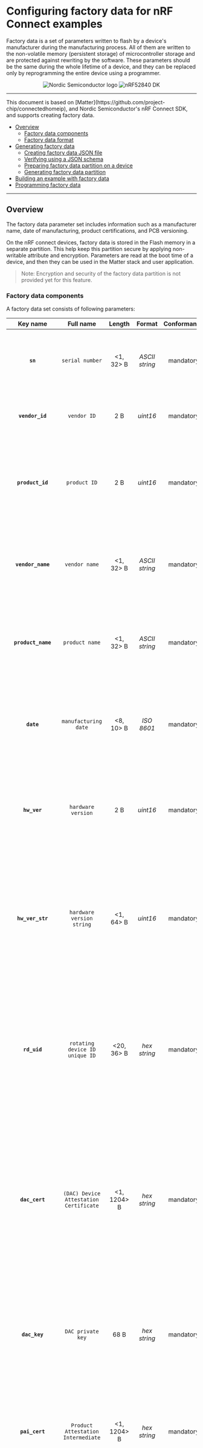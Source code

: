 # Configuring factory data for nRF Connect examples

Factory data is a set of parameters written to flash by a device's manufacturer during the manufacturing process. All of them are written to the non-volatile memory (persistent storage) of microcontroller storage and are protected against rewriting by the software. These parameters should be the same during the whole lifetime of a device, and they can be replaced only by reprogramming the entire device using a programmer. 

<p align="center">
  <img src="../../examples/platform/nrfconnect/doc/images/Logo_RGB_H-small.png" alt="Nordic Semiconductor logo"/>
  <img src="../../examples/platform/nrfconnect/doc/images/nRF52840-DK-small.png" alt="nRF52840 DK">
</p>

<hr>
This document is based on [Matter](https://github.com/project-chip/connectedhomeip), and Nordic
Semiconductor's nRF Connect SDK, and supports creating factory data.

-   [Overview](#overview)
    -   [Factory data components](#factory-data-components)
    -   [Factory data format](#factory-data-format)
-   [Generating factory data](#generating-factory-data)
    -   [Creating factory data JSON file](#creating-factory-data-json-file)
    -   [Verifying using a JSON schema](#verifying-using-a-json-schema)
    -   [Preparing factory data partition on a device](#preparing-factory-data-partition-on-a-device)
    -   [Generating factory data partition](#generating-factory-data-partition)
-   [Building an example with factory data](#building-an-example-with-factory-data)
-   [Programming factory data](#programming-factory-data)

<hr>

<a name="overview"></a>

## Overview

The factory data parameter set includes information such as a manufacturer name, date of manufacturing, product certifications, and PCB versioning. 

On the nRF connect devices, factory data is stored in the Flash memory in a separate partition. This help keep this partition secure by applying non-writable attribute and encryption. Parameters are read at the boot time of a device, and then they can be used in the Matter stack and user application.

> Note: Encryption and security of the factory data partition is not provided yet for this feature.

### Factory data components

A factory data set consists of following parameters:

|Key name|Full name|Length|Format|Conformance|Description|
|:------:|:-------:|:----:|:----:|:---------:|:---------:|
|**`sn`**|`serial number`|<1, 32> B|*ASCII string*|mandatory|A serial number parameter defines an unique number of manufactured device. Maximum length of serial number is 32 characters.|
|**`vendor_id`**|`vendor ID`|2 B|*uint16*|mandatory|A MATTER-assigned id for the organization responsible for producing the device.|
|**`product_id`**|`product ID`|2 B|*uint16*|mandatory|A unique id assigned by the device vendor to identify the product or device type. Defaults to a MATTER-assigned id designating a non-production or test "product".|
|**`vendor_name`**|`vendor name`|<1, 32> B|*ASCII string*|mandatory|A human-readable vendor name which provides a simple string containing identification of device's vendor for the application and Matter stack purposes.|
|**`product_name`**|`product name`|<1, 32> B|*ASCII string*|mandatory|A human-readable product name which provides a simple string containing identification of the product for the  the application and Matter stack purposes.|
|**`date`**|`manufacturing date`|<8, 10> B|*ISO 8601*|mandatory|A manufacturing date specifies the date that the device was manufactured. The format used for providing a manufacturing date is ISO 8601 e.g. YYYY-MM-DD.|
|**`hw_ver`**|`hardware version`|2 B|*uint16*|mandatory|A hardware version number specifies the version number of the hardware of the device. The meaning of its value, and the versioning scheme, are vendor defined.|
|**`hw_ver_str`**|`hardware version string`|<1, 64> B|*uint16*|mandatory|A hardware version string parameter specifies the version of the hardware of the device as a more user-friendly value than that presented by the hardware version integer value. The meaning of its value, and the versioning scheme, are vendor defined.|
|**`rd_uid`**|`rotating device ID unique ID`|<20, 36> B|*hex string*|mandatory|The unique ID for rotating device ID consists of a randomly-generated 128-bit or longer octet string. This parameter should be protected against reading or writing over the air after initial introduction into the device, and stay fixed during the lifetime of the device.|
|**`dac_cert`**|`(DAC) Device Attestation Certificate`|<1, 1204> B|*hex string*|mandatory|The Device Attestation Certificate (DAC) and corresponding private key, are unique to each Matter Device. The DAC is used for the Device Attestation process, and to perform commissioning into a Fabric. The DAC is a DER-encoded X.509v3-compliant certificate as defined in RFC 5280.|
|**`dac_key`**|`DAC private key`|68 B|*hex string*|mandatory|The Private key associated with the Device Attestation Certificate (DAC). This key should be encrypted, and maximum security should be guaranteed while generating and providing it to factory data.|
|**`pai_cert`**|`Product Attestation Intermediate`|<1, 1204> B|*hex string*|mandatory|An intermediate certificate is an X.509 certificate, which has been signed by the root certificate. The last intermediate certificate in a chain is used to sign the leaf (the Matter device) certificate.|
|**`spake2_it`**|`SPAKE2 Iteration Counter`|4 B|*uint32*|mandatory|The Spake2 iteration count is associated with the ephemeral PAKE passcode verifier to be used for the commissioning. The iteration count is used as a crypto parameter to process spake2 verifier.|
|**`spake2_salt`**|`SPAKE2 Salt`| <36, 68> B|*hex string*|mandatory|The spake2 salt is random data that is used as an additional input  to a one-way function that “hashes” data. A new salt should be randomly generated for each password.|
|**`spake2_verifier`**|`SPAKE2 Verifier`| 97 B|*hex string*|mandatory|The spake 2 verifier generated using default SPAKE2 salt, iteration count and passcode. This value can be used for development or testing purposes.|
|**`discriminator`**|`Discriminator`| 2 B|*uint16*|mandatory|A 12-bit value matching the field of the same name in the setup code. Discriminator is used during a discovery process.|
|**`passcode`**|`SPAKE passcode`|4 B|*uint32*|optional|A pairing passcode is a 27-bit unsigned integer which serves as a proof of possession during commissioning. Its value shall be restricted to the values 0x0000001 to 0x5F5E0FE (00000001 to 99999998 in decimal), excluding the invalid Passcode values: 00000000, 11111111, 22222222, 33333333, 44444444, 55555555, 66666666, 77777777, 88888888, 99999999, 12345678, 87654321|
|**`user`**|`User data`| variable|*JSON string*|max 1024 B|The user data is provided in JSON format. This parameter is optional and depends on user/manufacturer purpose. It is getting as a string from persistent storage and then should be parsed in a user application. This data is not used in the Matter stack.|

### Factory data format

The Factory data set is kept in JSON format that is regulated by [JSON Schema](https://github.com/project-chip/connectedhomeip/blob/master/scripts/tools/nrfconnect/nrfconnect_factory_data.schema) file. All parameters are divided between `mandatory `and `optional.` 
- `Mandatory` parameters must be provided because, without them, the device will not be able to perform commissioning to the Matter network. 
- `Optional` parameters can be used for development and testing purposes. A `user` data parameter can consist of all data needed by a specific manufacturer that is not included in mandatory parameters.

In the factory data set, there are some of the formats used. 

- `uint16` and `uint32` are the numeric formats representing respectively two-bytes length unsigned integer and four-bytes length unsigned integer.
- `hex string` meaning the bytes in hexadecimal representation given in a string. An prefix `hex:` is added to parameter to mark that is a `hex string`. E.g. an ASCII string *abba* is represented as *hex:61626261*, and its length is two times greater than ASCII string plus length of prefix. 
- `ASCII string` is a string representation in ASCII encoding.
- `ISO 8601` format is a [date format](https://www.iso.org/iso-8601-date-and-time-format.html) which represents a date given as YYYY-MM-DD or YYYYMMDD.
- All certificates stored in factory data are given in [X.509](https://www.itu.int/rec/T-REC-X.509-201910-I/en) format.

<hr>
<a name="Generating factory data"></a>

## Generating factory data

### Creating factory data JSON file

### Verifying using a JSON schema

Ready JSON file containing factory data can be verified using prepared [JSON Schema](https://github.com/project-chip/connectedhomeip/blob/master/scripts/tools/nrfconnect/nrfconnect_factory_data.schema). JSON Schema is a tool for validating the structure of JSON data. For this purpose, checking the correctness of given factory data is helpful. First, JSON Schema contains a list of mandatory parameters that must be stored in factory data. Missing at least one mandatory parameter will cause a checking error. Then, each parameter is checked according to the given pattern in the second phase of Schema work. The process of validating factory data JSON files is optional, but it can help avoid problems with reading parameters by Matter Device so it is strongly recommended to verify a newly created JSON file.

To check JSON file using JSON Schema manually on Linux machine install *php-json-schema* package:
```
$ sudo apt install php-json-schema
```

And use following command:
```
$ validate-json <path_to_JSON_file> <path_to_schema_file>
```

If in the console there are not any outputs, it means that JSON is correct.

JSON file can be checked automatically by the python script during its generation by given a path to JSON schema file as an additional argument:
```
$ python generate_nrfconnect_chip_factory_data.py --schema <path_to_schema>
```

> Note: This [website](https://json-schema.org/understanding-json-schema/) can help better understand JSON schema. 

### Preparing factory data partition on a device

The factory data partition is an area in a device's persistent storage where a factory data set is stored. This area is configured using the [Partition Manager](https://developer.nordicsemi.com/nRF_Connect_SDK/doc/latest/nrf/scripts/partition_manager/partition_manager.html), within which all partitions are declared by writing the `pm_static.yml` file. 

Partitions and their sizes may be different according to different nRF Connect boards. Each nRF Connect board that the example supports contains a `pm_static.yml` file in "*connectedhomeip/examples/< example_name >/nrfconnect/configuration/< pcb name >*" directory. 

To prepare an example that support a factory data, a *pm_static* file has to contain a partition named `factory_data`, and its size should be equal to at least 4 kB and be multiple of one Flash page (for nRF52 and nRF53 boards, a single page is 4 kB size).

Below, there is an example of how to create a factory data partition in `pm_static.yml` file according to `pm_static.yml` from [lock app example](../../examples/lock-app/nrfconnect/configuration/nrf52840dk_nrf52840/pm_static_dfu.yml) and nRF52840DK board:

```
...
mcuboot_primary_app:
    orig_span: &id002
        - app
    span: *id002
    address: 0x7200
    size: 0xf3e00

factory_data:
    address: 0xfb00
    size: 0x1000
    region: flash_primary

settings_storage:
    address: 0xfc000
    size: 0x4000
    region: flash_primary
...
```
In this example, a `factory_data` partition has been placed after the application partition(mcuboot_primary_app is a container to store application firmware which can be replaced in the Direct Firmware Update process), and its size has been set to 4 kB (0x1000) which corresponds to one page of nRF52840 flash memory.

Check a partition allocation using the `west` build system to ensure that the partition was appropriately created. To use the partition manager report tool, go to an example's directory and run the following command:

```
$ west build -t partition_manager_report
```

The output should be similar to:

```

  external_flash (0x800000 - 8192kB): 
+---------------------------------------------+
| 0x0: mcuboot_secondary (0xf4000 - 976kB)    |
| 0xf4000: external_flash (0x70c000 - 7216kB) |
+---------------------------------------------+

  flash_primary (0x100000 - 1024kB): 
+-------------------------------------------------+
| 0x0: mcuboot (0x7000 - 28kB)                    |
+---0x7000: mcuboot_primary (0xf4000 - 976kB)-----+
| 0x7000: mcuboot_pad (0x200 - 512B)              |
+---0x7200: mcuboot_primary_app (0xf3e00 - 975kB)-+
| 0x7200: app (0xf3e00 - 975kB)                   |
+-------------------------------------------------+
| 0xfb000: factory_data (0x1000 - 4kB)            |
| 0xfc000: settings_storage (0x4000 - 16kB)       |
+-------------------------------------------------+

  sram_primary (0x40000 - 256kB): 
+--------------------------------------------+
| 0x20000000: sram_primary (0x40000 - 256kB) |
+--------------------------------------------+

```

### Generating factory data partition

To store factory data set into device's persistent storage the data from JSON file should be converted to its binary representation in CBOR format. To do that in the simplest way, use this python [script](../../scripts/tools/nrfconnect/nrfconnect_generate_partition.py). 

To generate factory data partition using [python script](../../scripts/tools/nrfconnect/nrfconnect_generate_partition.py) use the following command pattern:

```
$ python nrfconnect_generate_partition.py -i <path_to_JSON_file> -o <path_to_output> --offset <partition_address_in_memory> --size <partition_size> 
```
In this command:

- <path_to_JSON_file> is a path to JSON file containing appropriate factory data.
- <path_to_output> is a path to an output file without any prefix. E.g. By providing here */build/output* as an argument, as a result */build/output.hex* and */build/output.bin* files will be created.
- <partition_address_in_memory> is an address in the device's persistent storage area where a partition data set should be stored.
- <partition_size> is a size of partition in the device's persistent storage area. This value will be checked according to JSON data to check if new data fits this size.

To see optional arguments for the script use the following command:
``` 
$ python nrfconnect_generate_partition.py -h
```

**Example of command for nRF52840DK**:
```
$ python nrfconnect_generate_partition.py -i build/zephyr/factory_data.json -o build/zephyr/factory_data --offset 0xfb000 --size 0x1000
```

As a result a *factory_data.hex* and *factory_data.bin* files will be created in */build/zephyr/* directory. The first contains memory offset; therefore, it can be programmed directly to the device using a programmer (E.g. nrfjprog).


<hr>
<a name="Building an example with factory data"></a>

## Building an example with factory data

Generating factory data set can be done manually using instructions described in [Generating factory data](#generating-factory-data) topic. But there is another way to generate factory data. Inside the nRF Connect build system, there is a script that generates factory data automatically using kConfigs and merges it to the firmware .hex file.

To enable generating factory data set automatically go to example's directory and build an example with the following option:

```
$ west build -b nrf52840dk_nrf52840 -- -DCONFIG_CHIP_FACTORY_DATA_BUILD=y
```
or add `CONFIG_CHIP_FACTORY_DATA_BUILD=y` config to a ***prj.conf*** file.

Each factory data parameter has default value and they are described in [Kconfig file](../../config/nrfconnect/chip-module/Kconfig). Setting a new value for factory data parameter can be done in two ways - by providing it as a build argument list or by using interactive Kconfig interfaces.

### Providing factory data parameters as a build argument list

This solution of providing factory data can be used with third-party build script because it uses only one command.
All parameters can be edited manually by providing them as an additional option for the west command e.g.:

```
$ west build -b nrf52840dk_nrf52840 -- --DCONFIG_CHIP_FACTORY_DATA_BUILD=y --DCONFIG_CHIP_DEVICE_DISCRIMINATOR=0xF11
```
or by adding them to a ***prj.conf*** file.

### Setting factory data parameters using interactive Kconfig interfaces

All configs can be edited also using interactive Kconfig interface.

See [Configuring nRF Connect examples](../guides/nrfconnect_examples_configuration.md) instruction to get know how to configure Kconfigs.

In configuration window expand an items named `Modules -> connectedhomeip (/home/arbl/matter/connectedhomeip/config/nrfconnect/chip-module) -> Connected Home over IP protocol stack`. After that there should be visible all factory data configs.

```
(65521) Device vendor ID
(32774) Device product ID
[*] Enable Factory Data build
[*]     Enable merging generated factory data with the build tar
[*]     Use default certificates located in Matter repository
[ ]     Enable spake2 verifier generation
[*]     Enable generation of a new Rotating device id unique id
(11223344556677889900) Serial number of device
(Nordic Semiconductor ASA) Human-readable vendor name
(not-specified) Human-readable product name
(2022-01-01) Manufacturing date in ISO 8601
(0) Integer representation of hardware version
(prerelease) user-friendly string representation of hardware ver
(0xF00) Device pairing discriminator
(20202021) Spake2+ passcode
(1000) Spake2+ iteration count
(U1BBS0UyUCBLZXkgU2FsdA==) Spake2+ salt in string format
(uWFwqugDNGiEck/po7KHwwMwwqZgN10XuyBajPGuyzUEV/iree4lOrao5GuwnlQ
(91a9c12a7c80700a31ddcfa7fce63e44) A rotating device id unique i
```

> Note: To get more information about how to use Interactive Kconfig interfaces go to [Kconfig docummentation](https://developer.nordicsemi.com/nRF_Connect_SDK/doc/latest/zephyr/build/kconfig/menuconfig.html).

<hr>
<a name="Programming factory data"></a>

## Programming factory data

Ready HEX file containing factory data can be programmed into device's FLASH memory using *nrfjprog* and J-Link programmer. To do that use following command:

```
$ nrfjprog --program factory_data.hex
```

In this command a *--family* argument can be added and then provide name of board: **NRF52** for nrf52840DK or **NRF53** for nrf5340DK. E.g. 

```
$ nrfjprog --family NRF52 --program factory_data.hex
```

> Note: Go [here](https://infocenter.nordicsemi.com/index.jsp?topic=%2Fug_nrf_cltools%2FUG%2Fcltools%2Fnrf_nrfjprogexe.html) to get more information about how to use nrfjprog utility.


Another way to program factory data to a device is to use the nrfconnect build system described in [Building an example with factory data](#building-an-example-with-factory-data), and build an example with option `--DCONFIG_CHIP_MERGE_FACTORY_DATA_WITH_FIRMWARE=y`. After that, use the following command from the example's directory to write firmware and newly generated factory data at the same time:
```
$ west flash
```
